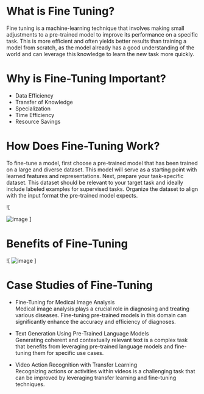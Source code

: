 # What is Fine Tuning?
Fine tuning is a machine-learning technique that involves making small adjustments to a pre-trained model to improve its performance on a specific task. This is more efficient and often yields better results than training a model from scratch, as the model already has a good understanding of the world and can leverage this knowledge to learn the new task more quickly.

# Why is Fine-Tuning Important?
- Data Efficiency<br>
- Transfer of Knowledge<br>
- Specialization<br>
- Time Efficiency<br>
- Resource Savings<br>

# How Does Fine-Tuning Work?
To fine-tune a model, first choose a pre-trained model that has been trained on a large and diverse dataset. This model will serve as a starting point with learned features and representations. Next, prepare your task-specific dataset. This dataset should be relevant to your target task and ideally include labeled examples for supervised tasks. Organize the dataset to align with the input format the pre-trained model expects.

![ 

![image](https://github.com/InaArya/AIML_Notes/assets/95537907/a9143966-67fb-4b20-855b-86f7c307676a)
]

# Benefits of Fine-Tuning
![ ![image](https://github.com/InaArya/AIML_Notes/assets/95537907/2fafe0be-7a41-455e-b689-11d7c9eeaa6f)
]

# Case Studies of Fine-Tuning
- Fine-Tuning for Medical Image Analysis<br>
Medical image analysis plays a crucial role in diagnosing and treating various diseases. Fine-tuning pre-trained models in this domain can significantly enhance the accuracy and efficiency of diagnoses. 

- Text Generation Using Pre-Trained Language Models<br>
Generating coherent and contextually relevant text is a complex task that benefits from leveraging pre-trained language models and fine-tuning them for specific use cases.

- Video Action Recognition with Transfer Learning<br>
Recognizing actions or activities within videos is a challenging task that can be improved by leveraging transfer learning and fine-tuning techniques.
